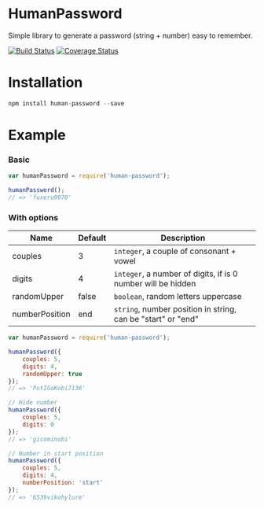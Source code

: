 # HumanPassword
Simple library to generate a password (string + number) easy to remember.

[![Build Status](https://travis-ci.org/fabioricali/HumanPassword.svg?branch=master)](https://travis-ci.org/fabioricali/HumanPassword) [![Coverage Status](https://coveralls.io/repos/github/fabioricali/HumanPassword/badge.svg?branch=master)](https://coveralls.io/github/fabioricali/HumanPassword?branch=master)

# Installation

```javascript
npm install human-password --save
```

# Example
### Basic
```javascript
var humanPassword = require('human-password');

humanPassword();
// => 'fuxeru9070'
```

### With options

Name | Default | Description
-|-|-
couples | 3 | `integer`, a couple of consonant + vowel
digits | 4 | `integer`, a number of digits, if is 0 number will be hidden
randomUpper | false | `boolean`, random letters uppercase
numberPosition | end | `string`, number position in string, can be "start" or "end"

```javascript
var humanPassword = require('human-password');

humanPassword({
    couples: 5,
    digits: 4,
    randomUpper: true
});
// => 'PutIGoKobi7136'

// Hide number
humanPassword({
    couples: 5,
    digits: 0
});
// => 'gicominobi'

// Number in start position
humanPassword({
    couples: 5,
    digits: 4,
    numberPosition: 'start'
});
// => '6539vikohylure'
```